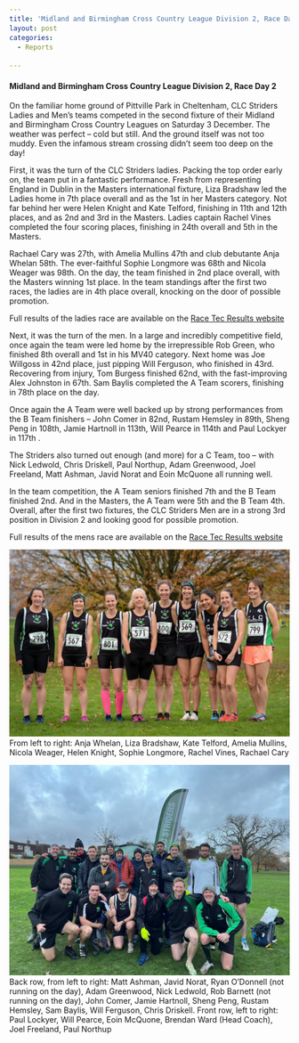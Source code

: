 ```yaml
---
title: 'Midland and Birmingham Cross Country League Division 2, Race Day 2'
layout: post
categories:
  - Reports

---
```


#### Midland and Birmingham Cross Country League Division 2, Race Day 2

On the familiar home ground of Pittville Park in Cheltenham, CLC Striders Ladies and Men’s teams competed in the second fixture of their Midland and Birmingham Cross Country Leagues on Saturday 3 December. The weather was perfect – cold but still. And the ground itself was not too muddy. Even the infamous stream crossing didn’t seem too deep on the day!
 
First, it was the turn of the CLC Striders ladies. Packing the top order early on, the team put in a fantastic performance. Fresh from representing England in Dublin in the Masters international fixture, Liza Bradshaw led the Ladies home in 7th place overall and as the 1st in her Masters category. Not far behind her were Helen Knight and Kate Telford, finishing in 11th and 12th places, and as 2nd and 3rd in the Masters. Ladies captain Rachel Vines completed the four scoring places, finishing in 24th overall and 5th in the Masters.
 
Rachael Cary was 27th, with Amelia Mullins 47th and club debutante Anja Whelan 58th. The ever-faithful Sophie Longmore was 68th and Nicola Weager was 98th. On the day, the team finished in 2nd place overall, with the Masters winning 1st place. In the team standings after the first two races, the ladies are in 4th place overall, knocking on the door of possible promotion. 
 
Full results of the ladies race are available on the [Race Tec Results website](https://www.racetecresults.com/results.aspx?CId=16418&RId=3091&EId=4 "Race Tec Results website")
 
Next, it was the turn of the men. In a large and incredibly competitive field, once again the team were led home by the irrepressible Rob Green, who finished 8th overall and 1st in his MV40 category. Next home was Joe Willgoss in 42nd place, just pipping Will Ferguson, who finished in 43rd. Recovering from injury, Tom Burgess finished 62nd, with the fast-improving Alex Johnston in 67th. Sam Baylis completed the A Team scorers, finishing in 78th place on the day.
 
Once again the A Team were well backed up by strong performances from the B Team finishers – John Comer in 82nd, Rustam Hemsley in 89th, Sheng Peng in 108th, Jamie Hartnoll in 113th, Will Pearce in 114th and Paul Lockyer in 117th . 
 
The Striders also turned out enough (and more) for a C Team, too – with Nick Ledwold, Chris Driskell, Paul Northup, Adam Greenwood, Joel Freeland, Matt Ashman, Javid Norat and Eoin McQuone all running well.
 
In the team competition, the A Team seniors finished 7th and the B Team finished 2nd. And in the Masters, the A Team were 5th and the B Team 4th. Overall, after the first two fixtures, the CLC Striders Men are in a strong 3rd position in Division 2 and looking good for possible promotion.
 
Full results of the mens race are available on the [Race Tec Results website](https://www.birminghamccleague.co.uk/images/stories/bdccl/articlepdfs/XC_League_Archive/2022-23/2022-12-03-M2.pdf "Race Tec Results website")

![Ladies Midlands Cross Country League division 2 team](/images/2022/12/2022-12-05-Ladies-XC-Pittville.jpg "Ladies Midlands Cross Country League division 2 team")
From left to right: Anja Whelan, Liza Bradshaw, Kate Telford, Amelia Mullins, Nicola Weager, Helen Knight, Sophie Longmore, Rachel Vines, Rachael Cary

![Mens Birmingham Cross Country League division 2 team](/images/2022/12/2022-12-05-Mens-XC-Pittville.jpg "Mens Birmingham Cross Country League division 2 team")
Back row, from left to right: Matt Ashman, Javid Norat, Ryan O’Donnell (not running on the day), Adam Greenwood, Nick Ledwold, Rob Barnett (not running on the day), John Comer, Jamie Hartnoll, Sheng Peng, Rustam Hemsley, Sam Baylis, Will Ferguson, Chris Driskell. Front row, left to right: Paul Lockyer, Will Pearce, Eoin McQuone, Brendan Ward (Head Coach), Joel Freeland, Paul Northup
